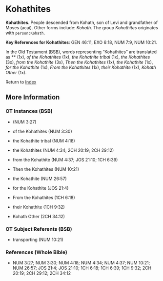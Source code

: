 # Kohathites
**Kohathites**. 
People descended from Kohath, son of Levi and grandfather of Moses (acai). 
Other forms include: 
*Kohath*. 
The group _Kohathites_ originates with `person:Kohath`. 


**Key References for Kohathites**: 
GEN 46:11, EXO 6:18, NUM 7:9, NUM 10:21. 


In the Old Testament (BSB), words representing “Kohathites” are translated as 
** (1x), *of the Kohathites* (1x), *the Kohathite tribal* (1x), *the Kohathites* (3x), *from the Kohathite* (3x), *Then the Kohathites* (1x), *the Kohathite* (1x), *for the Kohathite* (1x), *From the Kohathites* (1x), *their Kohathite* (1x), *Kohath Other* (1x). 




Return to [Index](00-Index.md)

## More Information

### OT Instances (BSB)

*  (NUM 3:27)

* of the Kohathites (NUM 3:30)

* the Kohathite tribal (NUM 4:18)

* the Kohathites (NUM 4:34; 2CH 20:19; 2CH 29:12)

* from the Kohathite (NUM 4:37; JOS 21:10; 1CH 6:39)

* Then the Kohathites (NUM 10:21)

* the Kohathite (NUM 26:57)

* for the Kohathite (JOS 21:4)

* From the Kohathites (1CH 6:18)

* their Kohathite (1CH 9:32)

* Kohath Other (2CH 34:12)



### OT Subject Referents (BSB)

* transporting (NUM 10:21)



### References (Whole Bible)

* NUM 3:27; NUM 3:30; NUM 4:18; NUM 4:34; NUM 4:37; NUM 10:21; NUM 26:57; JOS 21:4; JOS 21:10; 1CH 6:18; 1CH 6:39; 1CH 9:32; 2CH 20:19; 2CH 29:12; 2CH 34:12



